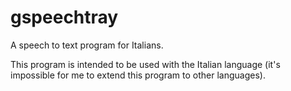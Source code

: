 # gspeechtray
A speech to text program for Italians.

This program is intended to be used with the Italian language (it's impossible for me to extend this program to other languages).


